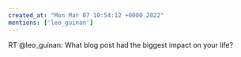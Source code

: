 ```yaml
---
created_at: "Mon Mar 07 10:54:12 +0000 2022"
mentions: ['leo_guinan']
---
```


RT @leo_guinan: What blog post had the biggest impact on your life?